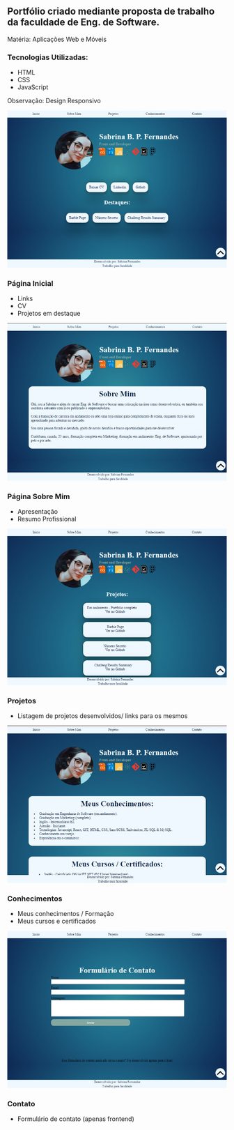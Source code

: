 ## Portfólio criado mediante proposta de trabalho da faculdade de Eng. de Software. 

Matéria: Aplicações Web e Móveis

### Tecnologias Utilizadas: 

- HTML
- CSS
- JavaScript

Observação: Design Responsivo

<img src="./imgs/home.jpeg" style="width:600px"/>

### Página Inicial

- Links
- CV
- Projetos em destaque

<img src="./imgs/abbout.jpeg" style="width:600px"/>

### Página Sobre Mim

- Apresentação
- Resumo Profissional

<img src="./imgs/projects.jpeg" style="width:600px"/>

### Projetos

- Listagem de projetos desenvolvidos/ links para os mesmos

<img src="./imgs/acquierements.jpeg" style="width:600px"/>

### Conhecimentos

- Meus conhecimentos / Formação
- Meus cursos e certificados

<img src="./imgs/form.jpeg" style="width:600px"/>

### Contato 

- Formulário de contato (apenas frontend)

